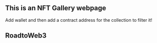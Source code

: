 ## This is an NFT Gallery webpage
Add wallet and then add a contract address for the collection to filter it!
## RoadtoWeb3